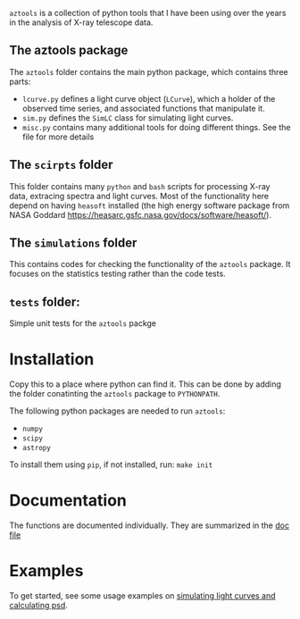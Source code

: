 `aztools` is a collection of python tools that I have been using over the years in the analysis of X-ray telescope data.

## The aztools package
The `aztools` folder contains the main python package, which contains three parts:
- `lcurve.py` defines a light curve object (`LCurve`), which a holder of the observed time series, and associated functions that manipulate it.
- `sim.py` defines the `SimLC` class for simulating light curves.
- `misc.py` contains many additional tools for doing different things. See the file for more details


## The `scirpts` folder
This folder contains many `python` and `bash` scripts for processing X-ray data, extracing spectra and light curves. Most of the functionality here depend on having `heasoft` installed (the high energy software package from NASA Goddard https://heasarc.gsfc.nasa.gov/docs/software/heasoft/).


## The `simulations` folder
This contains codes for checking the functionality of the `aztools` package. It focuses on the statistics testing rather than the code tests.

## `tests` folder:
Simple unit tests for the `aztools` packge


# Installation
Copy this to a place where python can find it. This can be done by adding the folder conatinting the `aztools` package to `PYTHONPATH`.

The following python packages are needed to run `aztools`:
- `numpy`
- `scipy`
- `astropy`

To install them using `pip`, if not installed, run: `make init`

# Documentation
The functions are documented individually. They are summarized in the [doc file]

# Examples
To get started, see some usage examples on [simulating light curves and calculating psd].


[doc file]: https://github.com/abduzoghbi/aztools/blob/master/docs.md
[simulating light curves and calculating psd]: https://github.com/abduzoghbi/aztools/blob/master/examples/example1.md
